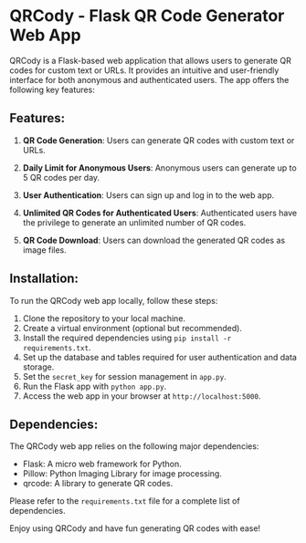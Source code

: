 # QRCody - Flask QR Code Generator Web App

QRCody is a Flask-based web application that allows users to generate QR codes for custom text or URLs. It provides an intuitive and user-friendly interface for both anonymous and authenticated users. The app offers the following key features:

## Features:

1. **QR Code Generation**: Users can generate QR codes with custom text or URLs.

2. **Daily Limit for Anonymous Users**: Anonymous users can generate up to 5 QR codes per day.

3. **User Authentication**: Users can sign up and log in to the web app.

4. **Unlimited QR Codes for Authenticated Users**: Authenticated users have the privilege to generate an unlimited number of QR codes.

5. **QR Code Download**: Users can download the generated QR codes as image files.

## Installation:

To run the QRCody web app locally, follow these steps:

1. Clone the repository to your local machine.
2. Create a virtual environment (optional but recommended).
3. Install the required dependencies using `pip install -r requirements.txt`.
4. Set up the database and tables required for user authentication and data storage.
5. Set the `secret_key` for session management in `app.py`.
6. Run the Flask app with `python app.py`.
7. Access the web app in your browser at `http://localhost:5000`.

## Dependencies:

The QRCody web app relies on the following major dependencies:

- Flask: A micro web framework for Python.
- Pillow: Python Imaging Library for image processing.
- qrcode: A library to generate QR codes.

Please refer to the `requirements.txt` file for a complete list of dependencies.

Enjoy using QRCody and have fun generating QR codes with ease!
